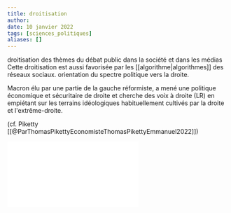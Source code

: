```yaml
---
title: droitisation
author: 
date: 10 janvier 2022
tags: [sciences_politiques]
aliases: []
---
```



droitisation des thèmes du débat public dans la société et dans les médias
Cette droitisation est aussi favorisée par les [[algorithme|algorithmes]] des réseaux sociaux. 
orientation du spectre politique vers la droite. 

Macron élu par une partie de la gauche réformiste, a mené une politique économique et sécuritaire de droite et cherche des voix à droite (LR) en empiétant sur les terrains idéologiques habituellement cultivés par la droite et l'extrême-droite. 

(cf. Piketty [[@ParThomasPikettyEconomisteThomasPikettyEmmanuel2022]])

![](droitisation.pdf)
